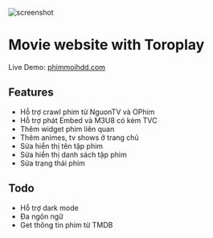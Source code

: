 ![screenshot](https://github.com/brevis-ng/ToroPlay/blob/master/phimmoihdd.png?raw=true)

# Movie website with Toroplay

Live Demo: [phimmoihdd.com](https://phimmoihdd.com/)

## Features

- Hỗ trợ crawl phim từ NguonTV và OPhim
- Hỗ trợ phát Embed và M3U8 có kèm TVC
- Thêm widget phim liên quan
- Thêm animes, tv shows ở trang chủ
- Sửa hiển thị tên tập phim
- Sửa hiển thị danh sách tập phim
- Sửa trạng thái phim

## Todo

- Hỗ trợ dark mode
- Đa ngôn ngữ
- Get thông tin phim từ TMDB
